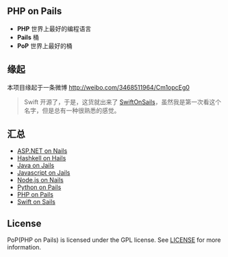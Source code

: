 ## PHP on Pails

- **PHP** 世界上最好的编程语言
- **Pails** 桶
- **PoP** 世界上最好的桶

## 缘起

本项目缘起于一条微博 http://weibo.com/3468511964/Cm1opcEg0

> Swift 开源了，于是，这货就出来了 [SwiftOnSails](https://github.com/SwiftOnSails)，虽然我是第一次看这个名字，但是总有一种很熟悉的感觉。

## 汇总

- [ASP.NET on Nails](https://github.com/brilliantfantastic/nails)
- [Hashkell on Hails](https://github.com/scslab/hails)
- [Java on Jails](https://github.com/richdyang/jails)
- [Javascript on Jails](https://github.com/melkior/jails.old)
- [Node.js on Nails](https://github.com/ratdaddy/nails)
- [Python on Pails](https://github.com/far-rel/Pails)
- [PHP on Pails](https://github.com/justjavac/PHPonPails)
- [Swift on Sails](https://github.com/SwiftOnSails)

## License

PoP(PHP on Pails) is licensed under the GPL license. See [LICENSE](LICENSE) for more information.
